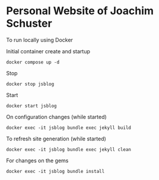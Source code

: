 # Personal Website of Joachim Schuster

To run locally using Docker

Initial container create and startup
```
docker compose up -d
```

Stop
```
docker stop jsblog
```

Start
```
docker start jsblog
```

On configuration changes (while started)
```
docker exec -it jsblog bundle exec jekyll build
```

To refresh site generation (while started)
```
docker exec -it jsblog bundle exec jekyll clean
```

For changes on the gems
```
docker exec -it jsblog bundle install
```

